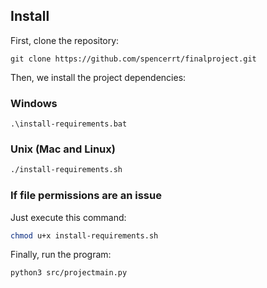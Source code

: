 ## Install

First, clone the repository:
```batch
git clone https://github.com/spencerrt/finalproject.git
```

Then, we install the project dependencies:

### Windows
```batch
.\install-requirements.bat
```

### Unix (Mac and Linux)
```bash
./install-requirements.sh
```

### If file permissions are an issue 
Just execute this command:

```bash
chmod u+x install-requirements.sh
```

Finally, run the program:
```batch
python3 src/projectmain.py
```